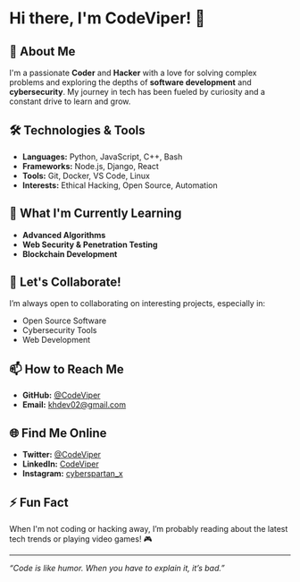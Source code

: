 # Hi there, I'm CodeViper! 👋

## 🚀 About Me
I'm a passionate **Coder** and **Hacker** with a love for solving complex problems and exploring the depths of **software development** and **cybersecurity**. My journey in tech has been fueled by curiosity and a constant drive to learn and grow.

## 🛠️ Technologies & Tools
- **Languages:** Python, JavaScript, C++, Bash
- **Frameworks:** Node.js, Django, React
- **Tools:** Git, Docker, VS Code, Linux
- **Interests:** Ethical Hacking, Open Source, Automation

## 🌱 What I'm Currently Learning
- **Advanced Algorithms**
- **Web Security & Penetration Testing**
- **Blockchain Development**

## 👯 Let's Collaborate!
I’m always open to collaborating on interesting projects, especially in:
- Open Source Software
- Cybersecurity Tools
- Web Development

## 📫 How to Reach Me
- **GitHub:** [@CodeViper](https://github.com/khdev0102)
- **Email:** khdev02@gmail.com

## 🌐 Find Me Online
- **Twitter:** [@CodeViper](https://twitter.com/yourhandle)
- **LinkedIn:** [CodeViper](https://linkedin.com/in/yourhandle)
- **Instagram:** [cyberspartan_x]([https://linkedin.com/in/yourhandle](https://www.instagram.com/cyberspartan_x/))

## ⚡ Fun Fact
When I'm not coding or hacking away, I’m probably reading about the latest tech trends or playing video games! 🎮

---

_“Code is like humor. When you have to explain it, it’s bad.”_
